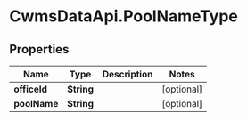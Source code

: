 # CwmsDataApi.PoolNameType

## Properties

Name | Type | Description | Notes
------------ | ------------- | ------------- | -------------
**officeId** | **String** |  | [optional] 
**poolName** | **String** |  | [optional] 


